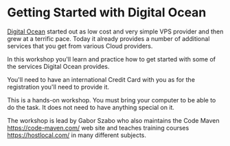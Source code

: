 # Getting Started with Digital Ocean

[Digital Ocean](http://code-maven.com/digitalocean) started out as low cost and very simple VPS provider
and then grew at a terrific pace. Today it already provides a number of additional services that you
get from various Cloud providers.

In this workshop you'll learn and practice how to get started with some of the services Digital Ocean provides.

You'll need to have an international Credit Card with you as for the registration you'll need to provide it.

This is a hands-on workshop. You must bring your computer to be able to do the task.
It does not need to have anything special on it.

The workshop is lead by Gabor Szabo who also maintains the Code Maven https://code-maven.com/ web site and teaches training courses https://hostlocal.com/ in many different subjects.

<link href="/workshops.css" rel="stylesheet">
<script src="/workshops.js"></script>
